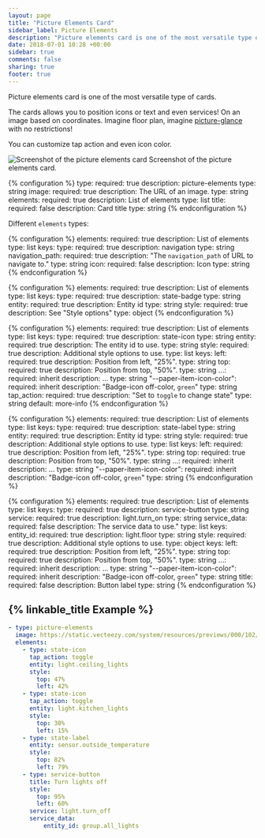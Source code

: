 ```yaml
---
layout: page
title: "Picture Elements Card"
sidebar_label: Picture Elements
description: "Picture elements card is one of the most versatile type of cards"
date: 2018-07-01 10:28 +00:00
sidebar: true
comments: false
sharing: true
footer: true
---
```


Picture elements card is one of the most versatile type of cards. 

The cards allows you to position icons or text and even services! On an image based on coordinates. Imagine floor plan, imagine [picture-glance](/lovelace/picture-glance/) with no restrictions!

You can customize tap action and even icon color.

<p class='img'>
<img src='/images/lovelace/lovelace_picture_elements.gif' alt='Screenshot of the picture elements card'>
Screenshot of the picture elements card.
</p>

{% configuration %}
type:
  required: true
  description: picture-elements
  type: string
image:
  required: true
  description: The URL of an image.
  type: string
elements:
  required: true
  description: List of elements
  type: list
title:
  required: false
  description: Card title
  type: string
{% endconfiguration %}

Different `elements` types:

{% configuration %}
elements:
  required: true
  description: List of elements
  type: list
  keys:
    type:
      required: true
      description: navigation
      type: string
    navigation_path:
      required: true
      description: "The `navigation_path` of URL to navigate to."
      type: string
    icon:
      required: false
      description: Icon
      type: string
{% endconfiguration %}

{% configuration %}
elements:
  required: true
  description: List of elements
  type: list
  keys:
    type:
      required: true
      description: state-badge
      type: string
    entity:
      required: true
      description: Entity id
      type: string
    style:
      required: true
      description: See "Style options"
      type: object
{% endconfiguration %}

{% configuration %}
elements:
  required: true
  description: List of elements
  type: list
  keys:
    type:
      required: true
      description: state-icon
      type: string
    entity:
      required: true
      description: The entity id to use.
      type: string
    style:
      required: true
      description: Additional style options to use.
      type: list
      keys:
        left:
          required: true
          description: Position from left, "25%".
          type: string
        top:
          required: true
          description: Position from top, "50%".
          type: string
        ...:
          required: inherit
          description: ...
          type: string
        "--paper-item-icon-color":
          required: inherit
          description: "Badge-icon off-color, `green`"
          type: string
    tap_action:
      required: true
      description: "Set to `toggle` to change state"
      type: string
      default: more-info
{% endconfiguration %}

{% configuration %}
elements:
  required: true
  description: List of elements
  type: list
  keys:
    type:
      required: true
      description: state-label
      type: string
    entity:
      required: true
      description: Entity id
      type: string
    style:
      required: true
      description: Additional style options to use.
      type: list
      keys:
        left:
          required: true
          description: Position from left, "25%".
          type: string
        top:
          required: true
          description: Position from top, "50%".
          type: string
        ...:
          required: inherit
          description: ...
          type: string
        "--paper-item-icon-color":
          required: inherit
          description: "Badge-icon off-color, `green`"
          type: string
{% endconfiguration %}

{% configuration %}
elements:
  required: true
  description: List of elements
  type: list
  keys:
    type:
      required: true
      description: service-button
      type: string
    service:
      required: true
      description: light.turn_on
      type: string
    service_data:
      required: false
      description: The service data to use."
      type: list
      keys:
        entity_id:
          required: true
          description: light.floor
          type: string
    style:
      required: true
      description: Additional style options to use.
      type: object
      keys:
        left:
          required: true
          description: Position from left, "25%".
          type: string
        top:
          required: true
          description: Position from top, "50%".
          type: string
        ...:
          required: inherit
          description: ...
          type: string
        "--paper-item-icon-color":
          required: inherit
          description: "Badge-icon off-color, `green`"
          type: string
    title:
      required: false
      description: Button label
      type: string
{% endconfiguration %}

## {% linkable_title Example %}

```yaml
- type: picture-elements
  image: https://static.vecteezy.com/system/resources/previews/000/102/594/large_2x/free-floor-plan-vector.jpg
  elements:
    - type: state-icon
      tap_action: toggle
      entity: light.ceiling_lights
      style:
        top: 47%
        left: 42%
    - type: state-icon
      tap_action: toggle
      entity: light.kitchen_lights
      style:
        top: 30%
        left: 15%
    - type: state-label
      entity: sensor.outside_temperature
      style:
        top: 82%
        left: 79%
    - type: service-button
      title: Turn lights off
      style:
        top: 95%
        left: 60%
      service: light.turn_off
      service_data:
          entity_id: group.all_lights
```
